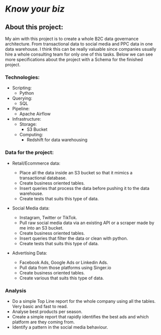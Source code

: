 # _Know your biz_
## About this project:
My aim with this project is to create a whole B2C data governance architecture. From transactional data to social media and PPC data in one data warehouse. I think this can be really valuable since companies usually hire a whole consulting team for only one of this tasks.
Below we can see more specifications about the project with a Schema for the finished project.


### Technologies:
 - Scripting: 
     - Python
 - Querying:
     - SQL 
 - Pipeline:
     - Apache Airflow
 - Infrastructure:
      - Storage:
          - S3 Bucket
      - Computing:
          - Redshift for data warehousing

### Data for the project:

- Retail/Ecommerce data:
    - Place all the data inside an S3 bucket so that it mimics a transactional database.
    - Create business oriented tables.
    - Insert queries that process the data before pushing it to the data warehouse.
    - Create tests that suits this type of data.
    
- Social Media data:
    - Instagram, Twitter or TikTok.
    - Pull raw social media data via an existing API or a scraper made by me into an S3 bucket.
    - Create business oriented tables.
    - Insert queries that filter the data or clean with python.
    - Create tests that suits this type of data.
    
- Advertising Data:
    - Facebook Ads, Google Ads or Linkedin Ads.
    - Pull data from those platforms using Singer.io
    - Create business oriented tables.
    - Create various that suits this type of data.
    
### Analysis
- Do a simple Top Line report for the whole company using all the tables. Very basic and fast to read.
- Analyse best products per season.
- Create a simple report that rapidly identifies the best ads and which platform are they coming from.
- Identify a pattern in the social media behaviour.